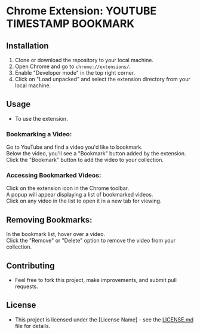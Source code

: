 # Chrome Extension: YOUTUBE TIMESTAMP BOOKMARK

## Installation

1. Clone or download the repository to your local machine.
2. Open Chrome and go to `chrome://extensions/`.
3. Enable "Developer mode" in the top right corner.
4. Click on "Load unpacked" and select the extension directory from your local machine.

## Usage

- To use the extension.

### Bookmarking a Video:
Go to YouTube and find a video you'd like to bookmark.<br>
Below the video, you'll see a "Bookmark" button added by the extension.<br>
Click the "Bookmark" button to add the video to your collection.<br>

### Accessing Bookmarked Videos:<br>
Click on the extension icon in the Chrome toolbar.<br>
A popup will appear displaying a list of bookmarked videos.<br>
Click on any video in the list to open it in a new tab for viewing.<br>

## Removing Bookmarks:<br>
In the bookmark list, hover over a video.<br>
Click the "Remove" or "Delete" option to remove the video from your collection.<br>

## Contributing

- Feel free to fork this project, make improvements, and submit pull requests.

## License

- This project is licensed under the [License Name] - see the [LICENSE.md](LICENSE.md) file for details.

